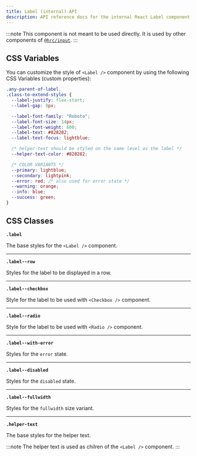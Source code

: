 ```yaml
---
title: Label (internal) API
description: API reference docs for the internal React Label component
---
```


:::note
This component is not meant to be used directly. It is used by other components
of [`@hrc/input`](/hrc/packages/input).
:::

## CSS Variables

You can customize the style of `<Label />` component by using the following CSS
Variables (custom properties):

```css
.any-parent-of-label,
.class-to-extend-styles {
  --label-justify: flex-start;
  --label-gap: 8px;

  --label-font-family: "Roboto";
  --label-font-size: 14px;
  --label-font-weight: 600;
  --label-text: #828282;
  --label-text-focus: lightblue;

  /* helper-text should be styled on the same level as the label */
  --helper-text-color: #828282;

  /* COLOR VARIANTS */
  --primary: lightblue;
  --secondary: lightpink;
  --error: red; /* also used for error state */
  --warning: orange;
  --info: blue;
  --success: green;
}
```

## CSS Classes

**`.label`**

The base styles for the `<Label />` component.

---

**`.label--row`**

Styles for the label to be displayed in a row.

---

**`.label--checkbox`**

Style for the label to be used with `<Checkbox />` component.

---

**`.label--radio`**

Style for the label to be used with `<Radio />` component.

---

**`.label--with-error`**

Styles for the `error` state.

---

**`.label--disabled`**

Styles for the `disabled` state.

---

**`.label--fullwidth`**

Styles for the `fullwidth` size variant.

---

**`.helper-text`**

The base styles for the helper text.

:::note
The helper text is used as chilren of the `<Label />` component.
:::
